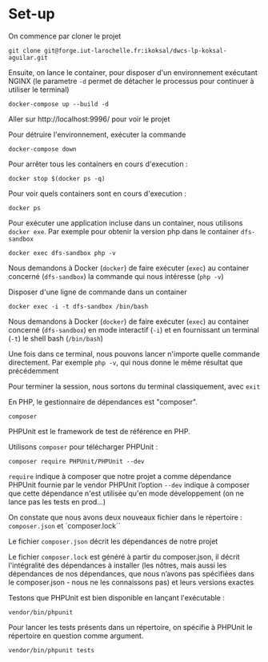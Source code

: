 # Set-up

On commence par cloner le projet

```
git clone git@forge.iut-larochelle.fr:ikoksal/dwcs-lp-koksal-aguilar.git
```

Ensuite, on lance le container, pour disposer d'un environnement exécutant NGINX (le parametre `-d` permet de détacher le processus pour continuer à utiliser le terminal)

```
docker-compose up --build -d
```

Aller sur http://localhost:9996/ pour voir le projet

Pour détruire l'environnement, exécuter la commande

```
docker-compose down
```

Pour arrêter tous les containers en cours d'execution :

```
docker stop $(docker ps -q)
```

Pour voir quels containers sont en cours d'execution :

```
docker ps
```

Pour exécuter une application incluse dans un container, nous utilisons `docker exe`. Par exemple pour obtenir la version php dans le container `dfs-sandbox`

```
docker exec dfs-sandbox php -v
```

Nous demandons à Docker (`docker`) de faire exécuter (`exec`) au container concerné (`dfs-sandbox`) la commande qui nous intéresse (`php -v`)

Disposer d'une ligne de commande dans un container

```
docker exec -i -t dfs-sandbox /bin/bash
```

Nous demandons à Docker (`docker`) de faire exécuter (`exec`) au container concerné (`dfs-sandbox`) en mode interactif (`-i`) et en fournissant un terminal (`-t`) le shell bash (`/bin/bash`)

Une fois dans ce terminal, nous pouvons lancer n'importe quelle commande directement. Par exemple `php -v`, qui nous donne le même résultat que précédemment

Pour terminer la session, nous sortons du terminal classiquement, avec `exit`

En PHP, le gestionnaire de dépendances est "composer".

```
composer
```

PHPUnit est le framework de test de référence en PHP.

Utilisons `composer` pour télécharger PHPUnit :

```
composer require PHPUnit/PHPUnit --dev
```

`require` indique à composer que notre projet a comme dépendance PHPUnit fournie par le vendor PHPUnit
l’option `--dev` indique à composer que cette dépendance n'est utilisée qu'en mode développement (on ne lance pas les tests en prod…)

On constate que nous avons deux nouveaux fichier dans le répertoire : `composer.json` et `composer.lock``

Le fichier `composer.json` décrit les dépendances de notre projet

Le fichier `composer.lock` est généré à partir du composer.json, il décrit l'intégralité des dépendances à installer (les nôtres, mais aussi les dépendances de nos dépendances, que nous n’avons pas spécifiées dans le composer.json - nous ne les connaissons pas) et leurs versions exactes

Testons que PHPUnit est bien disponible en lançant l'exécutable :

```
vendor/bin/phpunit
```

Pour lancer les tests présents dans un répertoire, on spécifie à PHPUnit le répertoire en question comme argument.

```
vendor/bin/phpunit tests
```